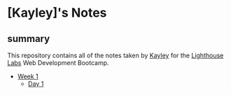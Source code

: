 # [Kayley]'s Notes

## summary

This repository contains all of the notes taken by [Kayley](https://github.com/krl87) for the [Lighthouse Labs](https://lighthouselabs.ca) Web Development Bootcamp.

* [Week 1](/Week_1)
  * [Day 1](/Week_1/Day_1)